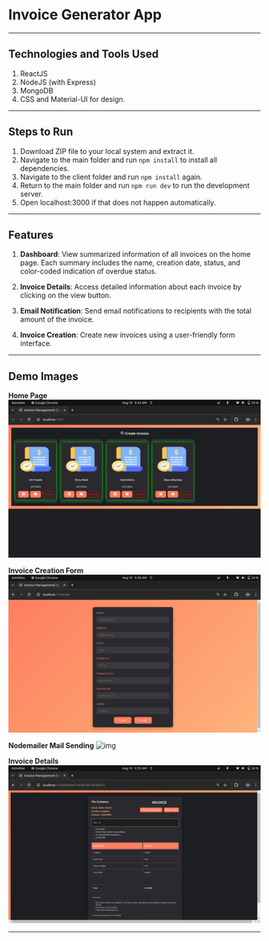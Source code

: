 # Invoice Generator App

---

## Technologies and Tools Used

1. ReactJS
2. NodeJS (with Express)
3. MongoDB
4. CSS and Material-UI for design.

---

## Steps to Run

1. Download ZIP file to your local system and extract it.
2. Navigate to the main folder and run `npm install` to install all dependencies.
3. Navigate to the client folder and run `npm install` again.
4. Return to the main folder and run `npm run dev` to run the development server.
5. Open localhost:3000 if that does not happen automatically.

---

## Features

1. **Dashboard**: View summarized information of all invoices on the home page. Each summary includes the name, creation date, status, and color-coded indication of overdue status.

2. **Invoice Details**: Access detailed information about each invoice by clicking on the view button.

3. **Email Notification**: Send email notifications to recipients with the total amount of the invoice.

4. **Invoice Creation**: Create new invoices using a user-friendly form interface.

---

## Demo Images

**Home Page**
<img src='./images/home.jpeg' alt='img'>

**Invoice Creation Form**
<img src='./images/form.jpeg' alt='img'>

**Nodemailer Mail Sending**
<img src='./images/home2.jpeg' alt='img'>

**Invoice Details**
<img src='./images/invoice.jpeg' alt='img'>



---
